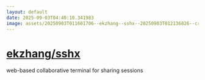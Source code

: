 ```yaml
---
layout: default
date: 2025-09-03T04:40:10.341983
image: assets/20250903T011601706--ekzhang--sshx--20250903T012136826--cropped.png
---
```


# [ekzhang/sshx](https://github.com/ekzhang/sshx)

web-based collaborative terminal for sharing sessions
